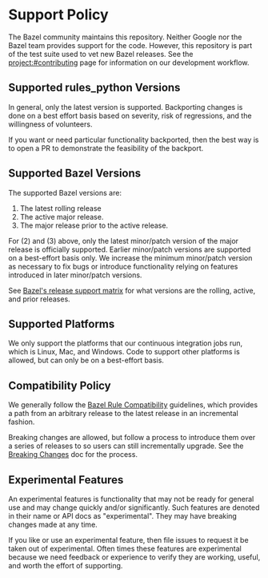 # Support Policy

The Bazel community maintains this repository. Neither Google nor the Bazel team
provides support for the code. However, this repository is part of the test
suite used to vet new Bazel releases. See the <project:#contributing>
page for information on our development workflow.

## Supported rules_python Versions

In general, only the latest version is supported. Backporting changes is
done on a best effort basis based on severity, risk of regressions, and
the willingness of volunteers.

If you want or need particular functionality backported, then the best way
is to open a PR to demonstrate the feasibility of the backport.

## Supported Bazel Versions

The supported Bazel versions are:

1. The latest rolling release
2. The active major release.
3. The major release prior to the active release.

For (2) and (3) above, only the latest minor/patch version of the major release
is officially supported. Earlier minor/patch versions are supported on a
best-effort basis only. We increase the minimum minor/patch version as necessary
to fix bugs or introduce functionality relying on features introduced in later
minor/patch versions.

See [Bazel's release support matrix](https://bazel.build/release#support-matrix)
for what versions are the rolling, active, and prior releases.

## Supported Platforms

We only support the platforms that our continuous integration jobs run, which
is Linux, Mac, and Windows. Code to support other platforms is allowed, but
can only be on a best-effort basis.

## Compatibility Policy

We generally follow the [Bazel Rule
Compatibility](https://bazel.build/release/rule-compatibility) guidelines, which
provides a path from an arbitrary release to the latest release in an
incremental fashion.

Breaking changes are allowed, but follow a process to introduce them over
a series of releases to so users can still incrementally upgrade. See the
[Breaking Changes](contributing#breaking-changes) doc for the process.

## Experimental Features

An experimental features is functionality that may not be ready for general
use and may change quickly and/or significantly. Such features are denoted in
their name or API docs as "experimental". They may have breaking changes made at
any time.

If you like or use an experimental feature, then file issues to request it be
taken out of experimental. Often times these features are experimental because
we need feedback or experience to verify they are working, useful, and worth the
effort of supporting.

